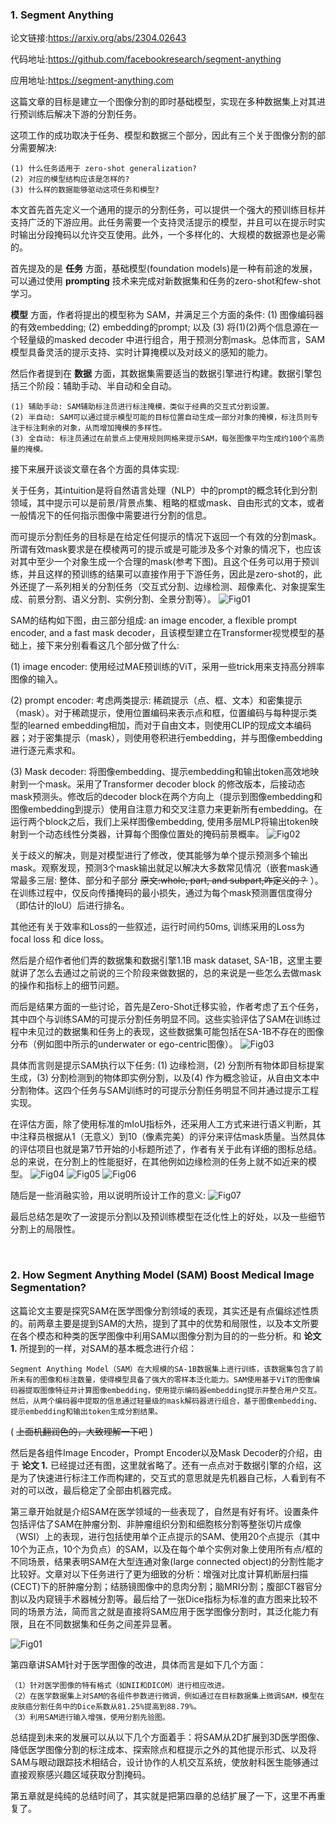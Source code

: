 ### 1. Segment Anything

论文链接:https://arxiv.org/abs/2304.02643

代码地址:https://github.com/facebookresearch/segment-anything

应用地址:https://segment-anything.com

这篇文章的目标是建立一个图像分割的即时基础模型，实现在多种数据集上对其进行预训练后解决下游的分割任务。

这项工作的成功取决于任务、模型和数据三个部分，因此有三个关于图像分割的部分需要解决:

    (1) 什么任务适用于 zero-shot generalization?
    (2) 对应的模型结构应该是怎样的?
    (3) 什么样的数据能够驱动这项任务和模型?

本文首先首先定义一个通用的提示的分割任务，可以提供一个强大的预训练目标并支持广泛的下游应用。此任务需要一个支持灵活提示的模型，并且可以在提示时实时输出分段掩码以允许交互使用。此外，一个多样化的、大规模的数据源也是必需的。

首先提及的是 __任务__ 方面，基础模型(foundation models)是一种有前途的发展，可以通过使用 __prompting__ 技术来完成对新数据集和任务的zero-shot和few-shot学习。

__模型__ 方面，作者将提出的模型称为 SAM，并满足三个方面的条件: (1) 图像编码器的有效embedding; (2) embedding的prompt; 以及 (3) 将(1)(2)两个信息源在一个轻量级的masked decoder 中进行组合，用于预测分割mask。总体而言，SAM模型具备灵活的提示支持、实时计算掩模以及对歧义的感知的能力。

然后作者提到在 __数据__ 方面，其数据集需要适当的数据引擎进行构建。数据引擎包括三个阶段：辅助手动、半自动和全自动。

    (1) 辅助手动: SAM辅助标注员进行标注掩模，类似于经典的交互式分割设置。
    (2) 半自动: SAM可以通过提示模型可能的目标位置自动生成一部分对象的掩模，标注员则专注于标注剩余的对象，从而增加掩模的多样性。
    (3) 全自动: 标注员通过在前景点上使用规则网格来提示SAM，每张图像平均生成约100个高质量的掩模。

接下来展开谈谈文章在各个方面的具体实现:

关于任务，其intuition是将自然语言处理（NLP）中的prompt的概念转化到分割领域，其中提示可以是前景/背景点集、粗略的框或mask、自由形式的文本，或者一般情况下的任何指示图像中需要进行分割的信息。

而可提示分割任务的目标是在给定任何提示的情况下返回一个有效的分割mask。所谓有效mask要求是在模棱两可的提示或是可能涉及多个对象的情况下，也应该对其中至少一个对象生成一个合理的mask(参考下图)。且这个任务可以用于预训练，并且这样的预训练的结果可以直接作用于下游任务，因此是zero-shot的，此外还提了一系列相关的分割任务（交互式分割、边缘检测、超像素化、对象提案生成、前景分割、语义分割、实例分割、全景分割等）。
![Fig01](SegmentAnything/01.png)

SAM的结构如下图，由三部分组成: an image encoder, a flexible prompt encoder, and a fast mask decoder，且该模型建立在Transformer视觉模型的基础上，接下来分别看看这几个部分做了什么:

(1) image encoder: 使用经过MAE预训练的ViT，采用一些trick用来支持高分辨率图像的输入。

(2) prompt encoder: 考虑两类提示: 稀疏提示（点、框、文本）和密集提示（mask）。对于稀疏提示，使用位置编码来表示点和框，位置编码与每种提示类型的learned embedding相加，而对于自由文本，则使用CLIP的现成文本编码器；对于密集提示（mask），则使用卷积进行embedding，并与图像embedding进行逐元素求和。

(3) Mask decoder: 将图像embedding、提示embedding和输出token高效地映射到一个mask。采用了Transformer decoder block 的修改版本，后接动态mask预测头。修改后的decoder block在两个方向上（提示到图像embedding和图像embedding到提示）使用自注意力和交叉注意力来更新所有embedding。在运行两个block之后，我们上采样图像embedding, 使用多层MLP将输出token映射到一个动态线性分类器，计算每个图像位置处的掩码前景概率。
![Fig02](SegmentAnything/02.png)

关于歧义的解决，则是对模型进行了修改，使其能够为单个提示预测多个输出mask。观察发现，预测3个mask输出就足以解决大多数常见情况（嵌套mask通常最多三层: 整体、部分和子部分 ~~原文:whole, part, and subpart,咋定义的？~~ ）。在训练过程中，仅反向传播掩码的最小损失，通过为每个mask预测置信度得分（即估计的IoU）后进行排名。

其他还有关于效率和Loss的一些叙述，运行时间约50ms, 训练采用的Loss为 focal loss 和 dice loss。

然后是介绍作者他们弄的数据集和数据引擎1.1B mask dataset, SA-1B，这里主要就讲了怎么去通过之前说的三个阶段来做数据的，总的来说是一些怎么去做mask的操作和指标上的细节问题。

而后是结果方面的一些讨论，首先是Zero-Shot迁移实验，作者考虑了五个任务，其中四个与训练SAM的可提示分割任务明显不同。这些实验评估了SAM在训练过程中未见过的数据集和任务上的表现，这些数据集可能包括在SA-1B不存在的图像分布（例如图中所示的underwater or ego-centric图像）。
![Fig03](SegmentAnything/03.png)

具体而言则是提示SAM执行以下任务: (1) 边缘检测，(2) 分割所有物体即目标提案生成，(3) 分割检测到的物体即实例分割，以及(4) 作为概念验证，从自由文本中分割物体。这四个任务与SAM训练时的可提示分割任务明显不同并通过提示工程实现。

在评估方面，除了使用标准的mIoU指标外，还采用人工方式来进行语义判断，其中注释员根据从1（无意义）到10（像素完美）的评分来评估mask质量。当然具体的评估项目也就是第7节开始的小标题所述了，作者有关于此有详细的图标总结。总的来说，在分割上的性能挺好，在其他例如边缘检测的任务上就不如近来的模型。
![Fig04](SegmentAnything/04.png)
![Fig05](SegmentAnything/05.png)
![Fig06](SegmentAnything/06.png)

随后是一些消融实验，用以说明所设计工作的意义:
![Fig07](SegmentAnything/07.png)

最后总结怎是吹了一波提示分割以及预训练模型在泛化性上的好处，以及一些细节分割上的局限性。

</br>

### 2. How Segment Anything Model (SAM) Boost Medical Image Segmentation?

这篇论文主要是探究SAM在医学图像分割领域的表现，其实还是有点偏综述性质的。前两章主要是提到SAM的大热，提到了其中的优势和局限性，以及本文所要在各个模态和种类的医学图像中利用SAM以图像分割为目的的一些分析。和 __论文 1.__ 所提到的一样，对SAM的基本概念进行介绍：

    Segment Anything Model（SAM）在大规模的SA-1B数据集上进行训练，该数据集包含了前所未有的图像和标注数量，使得模型具备了强大的零样本泛化能力。SAM使用基于ViT的图像编码器提取图像特征并计算图像embedding，使用提示编码器embedding提示并整合用户交互。然后，从两个编码器中提取的信息通过轻量级的mask解码器进行组合，基于图像embedding、提示embedding和输出token生成分割结果。

( ~~上面机翻润色的，大致理解一下吧~~ )

然后是各组件Image Encoder，Prompt Encoder以及Mask Decoder的介绍，由于 __论文 1.__ 已经提过还有图，这里就省略了。还有一点点对于数据引擎的介绍，这是为了快速进行标注工作而构建的，交互式的意思就是先机器自己标，人看到有不对的可以改，最后稳定了全部由机器完成。

第三章开始就是介绍SAM在医学领域的一些表现了，自然是有好有坏。设置条件包括评估了SAM在肿瘤分割、非肿瘤组织分割和细胞核分割等整张切片成像（WSI）上的表现，进行包括使用单个正点提示的SAM、使用20个点提示（其中10个为正点，10个为负点）的SAM，以及在每个单个实例对象上使用所有点/框的不同场景，结果表明SAM在大型连通对象(large connected object)的分割性能才比较好。文章对以下任务进行了更为细致的分析：增强对比度计算机断层扫描(CECT)下的肝肿瘤分割；结肠镜图像中的息肉分割；脑MRI分割；腹部CT器官分割以及内窥镜手术器械分割等。最后给了一张Dice指标为标准的直方图来比较不同的场景方法，简而言之就是直接将SAM应用于医学图像分割时，其泛化能力有限，且在不同数据集和任务之间差异显著。

![Fig01](zhang2023segment/01.png)

第四章讲SAM针对于医学图像的改进，具体而言是如下几个方面：

    （1）针对医学图像的特有格式（如NII和DICOM）进行相应改进。
    （2）在医学数据集上对SAM的各组件参数进行微调，例如通过在目标数据集上微调SAM，模型在皮肤癌分割任务中的Dice系数从81.25%提高到88.79%。
    （3）利用SAM进行输入增强，使用分割先验图。

总结提到未来的发展可以从以下几个方面着手：将SAM从2D扩展到3D医学图像、降低医学图像分割的标注成本、探索除点和框提示之外的其他提示形式、以及将SAM与眼动跟踪技术相结合，设计协作的人机交互系统，使放射科医生能够通过直接观察感兴趣区域获取分割掩码。

第五章就是纯纯的总结时间了，其实就是把第四章的总结扩展了一下，这里不再重复了。